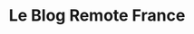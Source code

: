 ---
layout: blog
title: Le Blog Remote France
pagination: 
  enabled: true
permalink: /blog/
lang: en
---